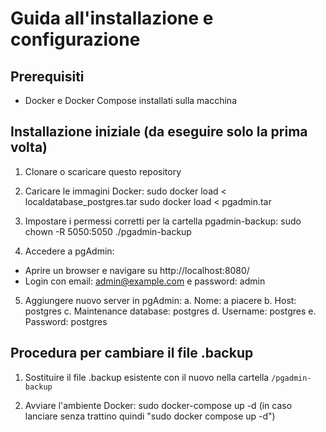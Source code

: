 # Guida all'installazione e configurazione

## Prerequisiti
- Docker e Docker Compose installati sulla macchina

## Installazione iniziale (da eseguire solo la prima volta)

1. Clonare o scaricare questo repository

2. Caricare le immagini Docker:
   sudo docker load < localdatabase_postgres.tar
   sudo docker load < pgadmin.tar
   
3. Impostare i permessi corretti per la cartella pgadmin-backup:
   sudo chown -R 5050:5050 ./pgadmin-backup

4. Accedere a pgAdmin:
- Aprire un browser e navigare su http://localhost:8080/
- Login con email: admin@example.com e password: admin

5. Aggiungere nuovo server in pgAdmin:
   a. Nome: a piacere
   b. Host: postgres
   c. Maintenance database: postgres
   d. Username: postgres
   e. Password: postgres

## Procedura per cambiare il file .backup

1. Sostituire il file .backup esistente con il nuovo nella cartella `/pgadmin-backup`

2. Avviare l'ambiente Docker:
   sudo docker-compose up -d (in caso lanciare senza trattino quindi "sudo docker compose up -d")
